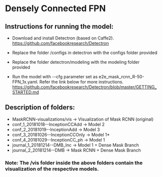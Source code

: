 # Densely Connected FPN

## Instructions for running the model:

- Download and install Detectron (based on Caffe2).
  https://github.com/facebookresearch/Detectron
  
- Replace the folder /configs in detectron with the configs folder provided

- Replace the folder detectron/modeling with the modeling folder provided

- Run the model with --cfg parameter set as e2e_mask_rcnn_R-50-FPN_1x.yaml. Refer the link below for more instructions.
  https://github.com/facebookresearch/Detectron/blob/master/GETTING_STARTED.md

## Description of folders:

- MaskRCNN-visualizations/vis -> Visualization of Mask RCNN (original)
- conf_1_20181018--InceptionCCAdd -> Model 2
- conf_2_20181019--InceptionAdd -> Model 3
- conf_3_20181026--InceptionCCOnly -> Model 1*
- conf_4_20181029--InceptionCC_ph -> Model 1
- journal_1_20181214--DMB_Inc -> Model 1 + Dense Mask Branch
- journal_2_20181214--DMB -> Mask RCNN + Dense Mask Branch

### Note: The /vis folder inside the above folders contain the visualization of the respective models.
